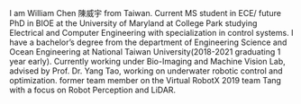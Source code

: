 I am William Chen 陳威宇 from Taiwan.
Current MS student in ECE/ future PhD in BIOE at the University of Maryland at College Park studying Electrical and Computer Engineering with specialization in control systems.
I have a bachelor’s degree from the department of Engineering Science and Ocean Engineering at National Taiwan University(2018-2021 graduating 1 year early).
Currently working under Bio-Imaging and Machine Vision Lab, advised by Prof. Dr. Yang Tao, working on underwater robotic control and optimization.
former team member on the Virtual RobotX 2019 team Tang with a focus on Robot Perception and LiDAR.
